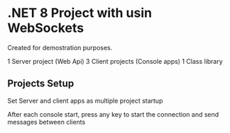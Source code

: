 #  .NET 8 Project with usin WebSockets

Created for demostration purposes.

1 Server project (Web Api)
3 Client projects (Console apps)
1 Class library


## Projects Setup

Set Server and client apps as multiple project startup

After each console start, press any key to start the connection and send messages between clients
